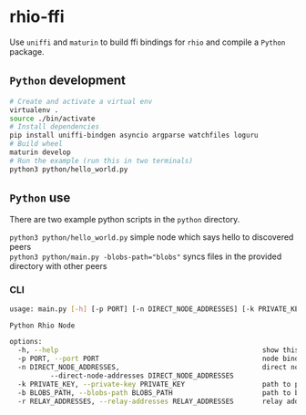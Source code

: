 # rhio-ffi

Use `uniffi` and `maturin` to build ffi bindings for `rhio` and compile a `Python` package.

## `Python` development

```bash
# Create and activate a virtual env
virtualenv .
source ./bin/activate
# Install dependencies
pip install uniffi-bindgen asyncio argparse watchfiles loguru
# Build wheel
maturin develop
# Run the example (run this in two terminals)
python3 python/hello_world.py
```

## `Python` use

There are two example python scripts in the `python` directory. 

`python3 python/hello_world.py` simple node which says hello to discovered peers  
`python3 python/main.py -blobs-path="blobs"` syncs files in the provided directory with other peers

### CLI

```bash
usage: main.py [-h] [-p PORT] [-n DIRECT_NODE_ADDRESSES] [-k PRIVATE_KEY] [-b BLOBS_PATH] [-r RELAY_ADDRESSES]

Python Rhio Node

options:
  -h, --help                                                  show this help message and exit
  -p PORT, --port PORT                                        node bind port
  -n DIRECT_NODE_ADDRESSES,                                   direct node addresses NODE_ID|IP_ADDR
          --direct-node-addresses DIRECT_NODE_ADDRESSES 
  -k PRIVATE_KEY, --private-key PRIVATE_KEY                   path to private key
  -b BLOBS_PATH, --blobs-path BLOBS_PATH                      path to blobs dir
  -r RELAY_ADDRESSES, --relay-addresses RELAY_ADDRESSES       relay addresses
```